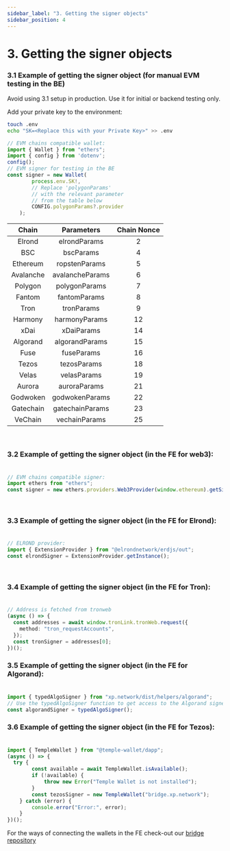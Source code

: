 ```yaml
---
sidebar_label: "3. Getting the signer objects"
sidebar_position: 4
---
```


# 3. Getting the signer objects

### 3.1 Example of getting the signer object (for manual EVM testing in the BE)

Avoid using 3.1 setup in production. Use it for initial or backend testing only.
<br/>

Add your private key to the environment:
```bash
touch .env
echo "SK=<Replace this with your Private Key>" >> .env
```

```javascript
// EVM chains compatible wallet:
import { Wallet } from "ethers";
import { config } from 'dotenv';
config();
// EVM signer for testing in the BE
const signer = new Wallet(
        process.env.SK!,
        // Replace 'polygonParams'
        // with the relevant parameter
        // from the table below
        CONFIG.polygonParams?.provider
    );
```
<center>

|Chain|Parameters|Chain Nonce|
| :-: | :-: |:-:|
|  Elrond   |  elrondParams   |2|
|    BSC    |    bscParams    |4|
| Ethereum  |  ropstenParams  |5|
| Avalanche | avalancheParams |6|
|  Polygon  |  polygonParams  |7|
|  Fantom   |  fantomParams   |8|
|   Tron    |   tronParams    |9|
|  Harmony  |  harmonyParams  |12|
|   xDai    |   xDaiParams    |14|
|Algorand|algorandParams|15|
|Fuse|fuseParams|16|
|Tezos|tezosParams|18|
|Velas|velasParams|19|
|Aurora|auroraParams|21|
|Godwoken|godwokenParams|22|
|Gatechain|gatechainParams|23|
|VeChain|vechainParams|25|

</center><br/>

### 3.2 Example of getting the signer object (in the FE for web3):<br/><br/>

```typescript
// EVM chains compatible signer:
import ethers from "ethers";
const signer = new ethers.providers.Web3Provider(window.ethereum).getSigner();
```

<br/>

### 3.3 Example of getting the signer object (in the FE for Elrond):<br/><br/>

```typescript
// ELROND provider:
import { ExtensionProvider } from "@elrondnetwork/erdjs/out";
const elrondSigner = ExtensionProvider.getInstance();
```

<br/>

### 3.4 Example of getting the signer object (in the FE for Tron):<br/><br/>

```typescript
// Address is fetched from tronweb
(async () => {
  const addresses = await window.tronLink.tronWeb.request({
    method: "tron_requestAccounts",
  });
  const tronSigner = addresses[0];
})();
```

### 3.5 Example of getting the signer object (in the FE for Algorand):<br/><br/>

```typescript
import { typedAlgoSigner } from "xp.network/dist/helpers/algorand";
// Use the typedAlgoSigner function to get access to the Algorand signer
const algorandSigner = typedAlgoSigner();
```

### 3.6 Example of getting the signer object (in the FE for Tezos):<br/><br/>

```typescript
import { TempleWallet } from "@temple-wallet/dapp";
(async () => {
  try {
        const available = await TempleWallet.isAvailable();
        if (!available) {
            throw new Error("Temple Wallet is not installed");
        }
        const tezosSigner = new TempleWallet("bridge.xp.network");
    } catch (error) {
        console.error("Error:", error);
    }
})();
```
For the ways of connecting the wallets in the FE check-out our [bridge repository](https://github.com/xp-network/bridge-interface/blob/components-reorder/src/components/ConnectWallet.jsx)